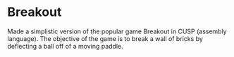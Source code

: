 # Breakout
Made a simplistic version of the popular game Breakout in CUSP (assembly language). The objective of the game is to break a wall of bricks by deflecting a ball off of a moving paddle. 
